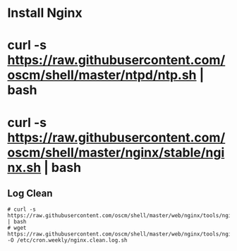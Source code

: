 Install Nginx
=============

  # curl -s https://raw.githubusercontent.com/oscm/shell/master/ntpd/ntp.sh | bash
  
  # curl -s https://raw.githubusercontent.com/oscm/shell/master/nginx/stable/nginx.sh | bash
  
Log Clean
-----
	# curl -s https://raw.githubusercontent.com/oscm/shell/master/web/nginx/tools/nginx.clean.log.sh | bash
	# wget https://raw.githubusercontent.com/oscm/shell/master/web/nginx/tools/nginx.clean.log.sh -O /etc/cron.weekly/nginx.clean.log.sh
